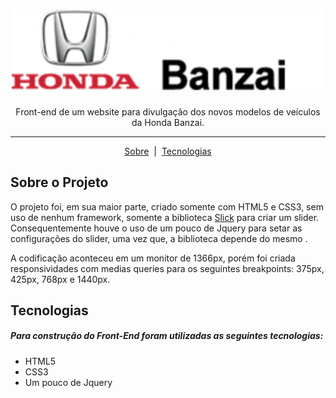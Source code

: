 
<h1 align="center">
  <img src="./assets/images/logo.svg" alt="Honda Bandai" width="500px"/>
</h1>


<p align="center">Front-end de um website para divulgação dos novos modelos de veículos da Honda Banzai.</p>

---



<p align="center">
 <a href="#sobre-o-projeto">Sobre</a> &nbsp|&nbsp
 <a href="#tecnologias">Tecnologias</a>
</p>


<h2>Sobre o Projeto</h2> 

<p>O projeto foi, em sua maior parte, criado somente com HTML5 e CSS3, sem uso de nenhum framework, somente a biblioteca <a href="https://kenwheeler.github.io/slick/">Slick</a> para criar um slider. Consequentemente houve o uso de um pouco de Jquery para setar as configurações do slider, uma vez que, a biblioteca depende do mesmo .</p>
<p>A codificação aconteceu em um monitor de 1366px, porém foi criada responsividades com medias queries para os seguintes breakpoints: 375px, 425px, 768px e 1440px. </p>



<h2>Tecnologias</h2>

##### Para construção do Front-End foram utilizadas as seguintes tecnologias:

- HTML5
- CSS3
- Um pouco de Jquery
